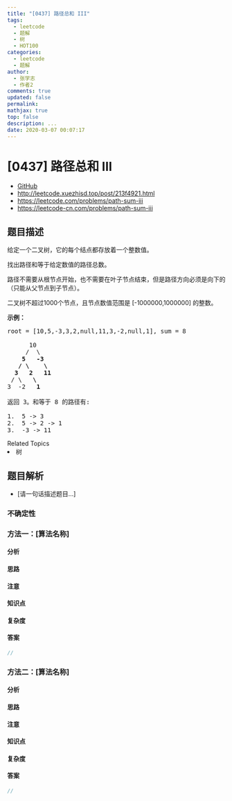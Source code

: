 ```yaml
---
title: "[0437] 路径总和 III"
tags:
  - leetcode
  - 题解
  - 树
  - HOT100
categories:
  - leetcode
  - 题解
author:
  - 张学志
  - 作者2
comments: true
updated: false
permalink:
mathjax: true
top: false
description: ...
date: 2020-03-07 00:07:17
---
```



# [0437] 路径总和 III
* [GitHub](https://github.com/algoboy101/LeetCodeCrowdsource/tree/master/_posts/QA/%5B0437%5D%20%E8%B7%AF%E5%BE%84%E6%80%BB%E5%92%8C%20III.md)
* http://leetcode.xuezhisd.top/post/213f4921.html
* https://leetcode.com/problems/path-sum-iii
* https://leetcode-cn.com/problems/path-sum-iii


## 题目描述

<p>给定一个二叉树，它的每个结点都存放着一个整数值。</p>

<p>找出路径和等于给定数值的路径总数。</p>

<p>路径不需要从根节点开始，也不需要在叶子节点结束，但是路径方向必须是向下的（只能从父节点到子节点）。</p>

<p>二叉树不超过1000个节点，且节点数值范围是 [-1000000,1000000] 的整数。</p>

<p><strong>示例：</strong></p>

<pre>root = [10,5,-3,3,2,null,11,3,-2,null,1], sum = 8

      10
     /  \
    <strong>5</strong>   <strong>-3</strong>
   <strong>/</strong> <strong>\</strong>    <strong>\</strong>
  <strong>3</strong>   <strong>2</strong>   <strong>11</strong>
 / \   <strong>\</strong>
3  -2   <strong>1</strong>

返回 3。和等于 8 的路径有:

1.  5 -&gt; 3
2.  5 -&gt; 2 -&gt; 1
3.  -3 -&gt; 11
</pre>
<div><div>Related Topics</div><div><li>树</li></div></div>


## 题目解析
* [请一句话描述题目...]

### 不确定性


### 方法一：[算法名称]

#### 分析

#### 思路

#### 注意

#### 知识点

#### 复杂度

#### 答案

```cpp
//
```


### 方法二：[算法名称]

#### 分析

#### 思路

#### 注意

#### 知识点

#### 复杂度

#### 答案

```cpp
//
```



